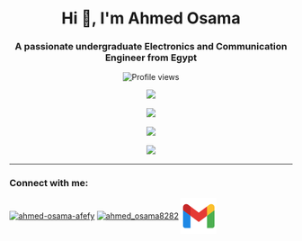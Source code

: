 <h1 align="center">Hi 👋, I'm Ahmed Osama</h1>
<h3 align="center">A passionate undergraduate Electronics and Communication Engineer from Egypt</h3>

<p align="center"> <img src="https://komarev.com/ghpvc/?username=ahmedosama07&label=Profile%20views&color=0e75b6&style=flat" alt="Profile views" /> </p>

<p align="center">
<picture>
  <source
    srcset="https://github-profile-trophy.vercel.app/?username=ahmedosama07&theme=onedark&no-frame=true"
    media="(prefers-color-scheme: dark)"
  />
  <img
    src="https://github-profile-trophy.vercel.app/?username=ahmedosama07&no-frame=true"
    media="(prefers-color-scheme: light)"
  />
</picture>
</p>

 <p align="center">
<picture>
  <source
    srcset="https://github-readme-stats.vercel.app/api?username=ahmedosama07&count_private=true&show_icons=true&hide_border=true&theme=dark"
    media="(prefers-color-scheme: dark)"
  />
  <img
    src="https://github-readme-stats.vercel.app/api?username=ahmedosama07&count_private=true&show_icons=true&hide_border=true&theme=default"
    media="(prefers-color-scheme: light)"
  />
</picture>
</p>

 <p align="center">
<picture>
  <source
    srcset="https://github-readme-streak-stats.herokuapp.com/?user=ahmedosama07&theme=dark"
    media="(prefers-color-scheme: dark)"
  />
  <img
    src="https://github-readme-streak-stats.herokuapp.com/?user=ahmedosama07&theme=default"
    media="(prefers-color-scheme: light)"
  />
</picture>
</p>

<p align="center">
<picture>
  <source
    srcset="https://github-readme-stats.vercel.app/api/top-langs/?username=ahmedosama07&layout=compact&hide_border=true&theme=dark"
    media="(prefers-color-scheme: dark)"
  />
  <img
    src="https://github-readme-stats.vercel.app/api/top-langs/?username=ahmedosama07&layout=compact&hide_border=true&theme=default"
    media="(prefers-color-scheme: light)"
  />
</picture>
</p>

___
<div class="header">
<h3 align="left">Connect with me:</h3>
<p align="left">
<a href="https://linkedin.com/in/ahmed-osama-afefy" target="blank"><img align="center" src="https://raw.githubusercontent.com/rahuldkjain/github-profile-readme-generator/master/src/images/icons/Social/linked-in-alt.svg" alt="ahmed-osama-afefy" height="30" width="40" /></a>
<a href="https://www.hackerrank.com/ahmed_osama8282" target="blank"><img align="center" src="https://raw.githubusercontent.com/rahuldkjain/github-profile-readme-generator/master/src/images/icons/Social/hackerrank.svg" alt="ahmed_osama8282" height="30" width="40" /></a>
<a href="mailto:ahmed.osama8282@gmail.com"> <img align="center" src="/img/icons8-gmail-32.svg"> </a>
</p>
</div>
